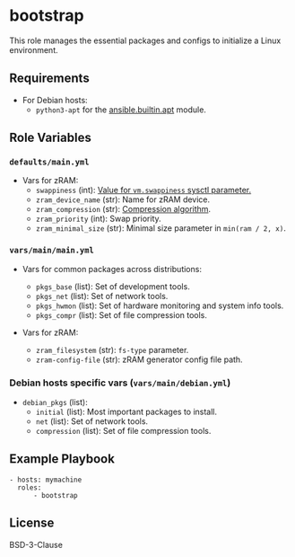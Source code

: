 bootstrap
=========
This role manages the essential packages and configs to initialize a Linux environment.

Requirements
------------
- For Debian hosts:
  - `python3-apt` for the [ansible.builtin.apt](https://docs.ansible.com/ansible/8/collections/ansible/builtin/apt_module.html) module.

Role Variables
--------------
### `defaults/main.yml`
- Vars for zRAM:
  - `swappiness` (int): [Value for `vm.swappiness` sysctl parameter.](https://docs.kernel.org/admin-guide/sysctl/vm.html#swappiness)
  - `zram_device_name` (str): Name for zRAM device.
  - `zram_compression` (str): [Compression algorithm](https://www.kernel.org/doc/html/next/admin-guide/blockdev/zram.html#select-compression-algorithm).
  - `zram_priority` (int): Swap priority.
  - `zram_minimal_size` (str): Minimal size parameter in `min(ram / 2, x)`.

### `vars/main/main.yml`
- Vars for common packages across distributions:
  - `pkgs_base` (list): Set of development tools.
  - `pkgs_net` (list): Set of network tools.
  - `pkgs_hwmon` (list): Set of hardware monitoring and system info tools.
  - `pkgs_compr` (list): Set of file compression tools.

- Vars for zRAM:
  - `zram_filesystem` (str): `fs-type` parameter.
  - `zram-config-file` (str): zRAM generator config file path.

### Debian hosts specific vars (`vars/main/debian.yml`)
- `debian_pkgs` (list):
  - `initial` (list): Most important packages to install.
  - `net` (list): Set of network tools.
  - `compression` (list): Set of file compression tools.


Example Playbook
----------------
```
- hosts: mymachine
  roles:
      - bootstrap
```

License
-------
BSD-3-Clause
